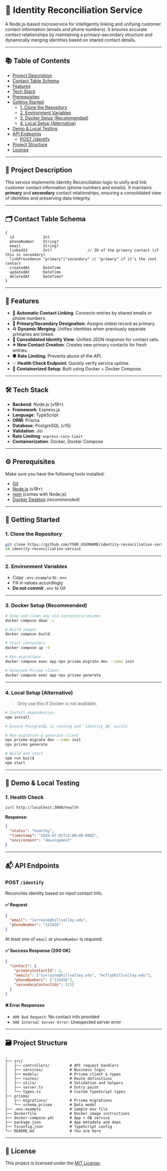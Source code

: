# 🧠 Identity Reconciliation Service

A Node.js-based microservice for intelligently linking and unifying customer contact information (emails and phone numbers). It ensures accurate contact relationships by maintaining a primary–secondary structure and dynamically merging identities based on shared contact details.

---

## 📚 Table of Contents

- [Project Description](#project-description)
- [Contact Table Schema](#contact-table-schema)
- [Features](#features)
- [Tech Stack](#tech-stack)
- [Prerequisites](#prerequisites)
- [Getting Started](#getting-started)
  - [1. Clone the Repository](#1-clone-the-repository)
  - [2. Environment Variables](#2-environment-variables)
  - [3. Docker Setup (Recommended)](#3-docker-setup-recommended)
  - [4. Local Setup (Alternative)](#4-local-setup-alternative)
- [Demo & Local Testing](#demo--local-testing)
- [API Endpoints](#api-endpoints)
  - [POST /identify](#post-identify)
- [Project Structure](#project-structure)
- [License](#license)

---

## 📖 Project Description

This service implements Identity Reconciliation logic to unify and link customer contact information (phone numbers and emails). It maintains **primary** and **secondary** contact relationships, ensuring a consolidated view of identities and preserving data integrity.

---

## 🗂️ Contact Table Schema

```prisma
{
  id             Int
  phoneNumber    String?
  email          String?
  linkedId       Int?                // ID of the primary contact (if this is secondary)
  linkPrecedence "primary"|"secondary" // "primary" if it's the root contact
  createdAt      DateTime
  updatedAt      DateTime
  deletedAt      DateTime?
}
```

---

## 🚀 Features

- 🔗 **Automatic Contact Linking**: Connects entries by shared emails or phone numbers.
- 👑 **Primary/Secondary Designation**: Assigns oldest record as primary.
- ♻️ **Dynamic Merging**: Unifies identities when previously separate primaries are linked.
- 🧩 **Consolidated Identity View**: Unified JSON response for contact sets.
- ➕ **New Contact Creation**: Creates new primary contacts for fresh entries.
- 🛡️ **Rate Limiting**: Prevents abuse of the API.
- ✅ **Health Check Endpoint**: Quickly verify service uptime.
- 🐳 **Containerized Setup**: Built using Docker + Docker Compose.

---

## 🛠️ Tech Stack

- **Backend**: Node.js (v18+)
- **Framework**: Express.js
- **Language**: TypeScript
- **ORM**: Prisma
- **Database**: PostgreSQL (v15)
- **Validation**: Joi
- **Rate Limiting**: `express-rate-limit`
- **Containerization**: Docker, Docker Compose

---

## ⚙️ Prerequisites

Make sure you have the following tools installed:

- [Git](https://git-scm.com/)
- [Node.js](https://nodejs.org/) (v18+)
- [npm](https://www.npmjs.com/) (comes with Node.js)
- [Docker Desktop](https://www.docker.com/products/docker-desktop) *(recommended)*

---

## 🧰 Getting Started

### 1. Clone the Repository

```bash
git clone https://github.com/YOUR_USERNAME/identity-reconciliation-service.git
cd identity-reconciliation-service
```

---

### 2. Environment Variables

- Copy `.env.example` to `.env`
- Fill in values accordingly
- **Do not commit** `.env` to Git

---

### 3. Docker Setup (Recommended)

```bash
# Stop and clean any old containers/volumes
docker compose down -v

# Build images
docker compose build

# Start containers
docker compose up -d

# Run migrations
docker compose exec app npx prisma migrate dev --name init

# Generate Prisma client
docker compose exec app npx prisma generate
```

---

### 4. Local Setup (Alternative)

> Only use this if Docker is not available.

```bash
# Install dependencies
npm install

# Ensure PostgreSQL is running and `identity_db` exists

# Run migration & generate client
npx prisma migrate dev --name init
npx prisma generate

# Build and start
npm run build
npm start
```

---

## 🧪 Demo & Local Testing

### 1. Health Check

```bash
curl http://localhost:3000/health
```

**Response:**
```json
{
  "status": "healthy",
  "timestamp": "2025-07-01T12:00:00.000Z",
  "environment": "development"
}
```

---

## 📬 API Endpoints

### POST `/identify`

Reconciles identity based on input contact info.

#### ✅ Request
```json
{
  "email": "lorraine@hillvalley.edu",
  "phoneNumber": "123456"
}
```

At least one of `email` or `phoneNumber` is required.

#### ✅ Success Response (200 OK)
```json
{
  "contact": {
    "primaryContactId": 1,
    "emails": ["lorraine@hillvalley.edu", "mcfly@hillvalley.edu"],
    "phoneNumbers": ["123456"],
    "secondaryContactIds": [23]
  }
}
```

#### ❌ Error Responses

- `400 Bad Request`: No contact info provided
- `500 Internal Server Error`: Unexpected server error

---

## 🗃️ Project Structure

```
.
├── src/
│   ├── controllers/         # API request handlers
│   ├── services/            # Business logic
│   ├── models/              # Prisma client & types
│   ├── routes/              # Route definitions
│   ├── utils/               # Validation and helpers
│   ├── server.ts            # Entry point
│   └── types.ts             # Custom TypeScript types
├── prisma/
│   ├── migrations/          # Prisma migrations
│   └── schema.prisma        # Data model
├── .env.example             # Sample env file
├── Dockerfile               # Docker image instructions
├── docker-compose.yml       # App + DB service
├── package.json             # App metadata and deps
├── tsconfig.json            # TypeScript config
└── README.md                # You are here
```

---

## 📄 License

This project is licensed under the [MIT License](./LICENSE).
